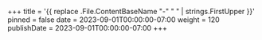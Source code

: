 +++
title = '{{ replace .File.ContentBaseName "-" " " | strings.FirstUpper }}'
pinned = false
date = 2023-09-01T00:00:00-07:00
weight = 120
publishDate = 2023-09-01T00:00:00-07:00
+++

